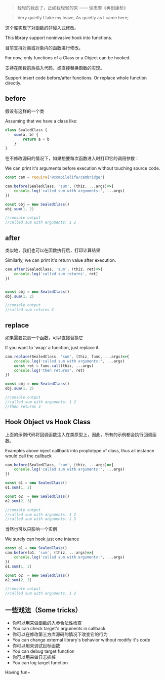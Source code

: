 > 轻轻的我走了，正如我轻轻的来 —— 徐志摩《再别康桥》

> Very quietly I take my leave, As quietly as I came here;

这个库实现了对函数的非侵入式修改。

This library support noninvasive hook into functions.

目前支持对类或对象内的函数进行修改。

For now, only functions of a Class or a Object can be hooked.

支持在函数前后插入代码，或直接替换函数的实现。

Support insert code before/after functions. Or replace whole function directly.

## before

假设有这样的一个类

Assuming that we have a class like:

```js
class SealedClass {
    sum(a, b) {
        return a + b
    }
}
```

在不修改源码的情况下，如果想要每次函数进入时打印它的调用参数：

We can print it's arguments before execution without touching source code.

```js
const cam = require('@compilelife/cambridge')

cam.before(SealedClass, 'sum', (thiz, ...args)=>{
    console.log('called sum with arguments:', ...args)
})

const obj = new SealedClass()
obj.sum(1, 2)

//console output
//called sum with arguments: 1 2
```

## after

类似地，我们也可以在函数执行后，打印计算结果

Similarly, we can print it's return value after execution.

```js
cam.after(SealedClass, 'sum', (thiz, ret)=>{
    console.log('called sum returns', ret)
})


const obj = new SealedClass()
obj.sum(1, 2)

//console output
//called sum returns 3
```

## replace

如果需要包裹一个函数，可以直接替换它

If you want to 'wrap' a function, just replace it.

```js
cam.replace(SealedClass, 'sum', (thiz, func, ...args)=>{
    console.log('called sum with arguments:', ...args)
    const ret = func.call(thiz, ...args)
    console.log('then returns', ret)
})

const obj = new SealedClass()
obj.sum(1, 2)

//console output
//called sum with arguments: 1 2
//then returns 3
```

## Hook Object vs Hook Class

上面的示例代码将回调函数注入在类原型上，因此，所有的示例都会执行回调函数。

Examples above inject callback into proptotype of class, thus all instance would call the callback

```js
cam.before(SealedClass, 'sum', (thiz, ...args)=>{
    console.log('called sum with arguments:', ...args)
})

const o1 = new SealedClass()
o1.sum(1, 2)

const o2  = new SealedClass()
o2.sum(2, 3)

//console output
//called sum with arguments: 1 2
//called sum with arguments: 2 3
```

当然也可以只影响一个实例

We surely can hook just one intance

```js
const o1 = new SealedClass()
cam.before(o1, 'sum', (thiz, ...args)=>{
    console.log('called sum with arguments:', ...args)
})
o1.sum(1, 2)

const o2  = new SealedClass()
o2.sum(2, 3)

//console output
//called sum with arguments: 1 2
```

## 一些戏法（Some tricks）

- 你可以用来做函数的入参合法性检查
- You can check target's arguments in callback
- 你可以在修改第三方库源码的情况下改变它的行为
- You can change external library's behavior without modify it's code
- 你可以用来调试目标函数
- You can debug target function
- 你可以用来做日志插桩
- You can log target function

Having fun~